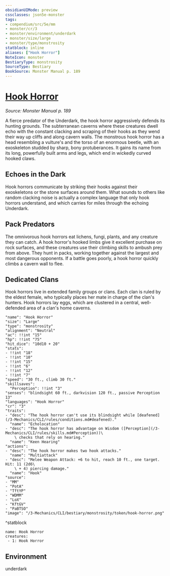 ```yaml
---
obsidianUIMode: preview
cssclasses: json5e-monster
tags:
- compendium/src/5e/mm
- monster/cr/3
- monster/environment/underdark
- monster/size/large
- monster/type/monstrosity
statblock: inline
aliases: ["Hook Horror"]
NoteIcon: monster
BestiaryType: monstrosity
SourceType: Bestiary
BookSource: Monster Manual p. 189
---
```

# [Hook Horror](3-Mechanics\CLI\bestiary\monstrosity/hook-horror.md)
*Source: Monster Manual p. 189*  

A fierce predator of the Underdark, the hook horror aggressively defends its hunting grounds. The subterranean caverns where these creatures dwell echo with the constant clacking and scraping of their hooks as they wend their way up cliffs and along cavern walls. The monstrous hook horror has a head resembling a vulture's and the torso of an enormous beetle, with an exoskeleton studded by sharp, bony protuberances. It gains its name from its long, powerfully built arms and legs, which end in wickedly curved hooked claws.

## Echoes in the Dark

Hook horrors communicate by striking their hooks against their exoskeletons or the stone surfaces around them. What sounds to others like random clacking noise is actually a complex language that only hook horrors understand, and which carries for miles through the echoing Underdark.

## Pack Predators

The omnivorous hook horrors eat lichens, fungi, plants, and any creature they can catch. A hook horror's hooked limbs give it excellent purchase on rock surfaces, and these creatures use their climbing skills to ambush prey from above. They hunt in packs, working together against the largest and most dangerous opponents. If a battle goes poorly, a hook horror quickly climbs a cavern wall to flee.

## Dedicated Clans

Hook horrors live in extended family groups or clans. Each clan is ruled by the eldest female, who typically places her mate in charge of the clan's hunters. Hook horrors lay eggs, which are clustered in a central, well-defended area of a clan's home caverns.

```statblock
"name": "Hook Horror"
"size": "Large"
"type": "monstrosity"
"alignment": "Neutral"
"ac": !!int "15"
"hp": !!int "75"
"hit_dice": "10d10 + 20"
"stats":
- !!int "18"
- !!int "10"
- !!int "15"
- !!int "6"
- !!int "12"
- !!int "7"
"speed": "30 ft., climb 30 ft."
"skillsaves":
  "Perception": !!int "3"
"senses": "blindsight 60 ft., darkvision 120 ft., passive Perception 13"
"languages": "Hook Horror"
"cr": "3"
"traits":
- "desc": "The hook horror can't use its blindsight while [deafened](/3-Mechanics/CLI/rules/conditions.md#deafened)."
  "name": "Echolocation"
- "desc": "The hook horror has advantage on Wisdom ([Perception](/3-Mechanics/CLI/rules/skills.md#Perception))\
    \ checks that rely on hearing."
  "name": "Keen Hearing"
"actions":
- "desc": "The hook horror makes two hook attacks."
  "name": "Multiattack"
- "desc": "Melee Weapon Attack: +6 to hit, reach 10 ft., one target. Hit: 11 (2d6\
    \ + 4) piercing damage."
  "name": "Hook"
"source":
- "MM"
- "PotA"
- "TftYP"
- "WDMM"
- "LoX"
- "KftGV"
- "PaBTSO"
"image": "/3-Mechanics/CLI/bestiary/monstrosity/token/hook-horror.png"
```
^statblock

```encounter-table
name: Hook Horror
creatures:
 - 1: Hook Horror
```

## Environment

underdark